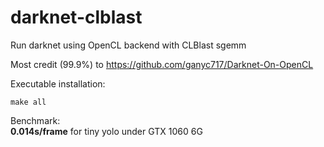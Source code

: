 # darknet-clblast
Run darknet using OpenCL backend with CLBlast sgemm

Most credit (99.9%) to https://github.com/ganyc717/Darknet-On-OpenCL

Executable installation:
```
make all
```
Benchmark:<br />
**0.014s/frame** for tiny yolo under GTX 1060 6G


